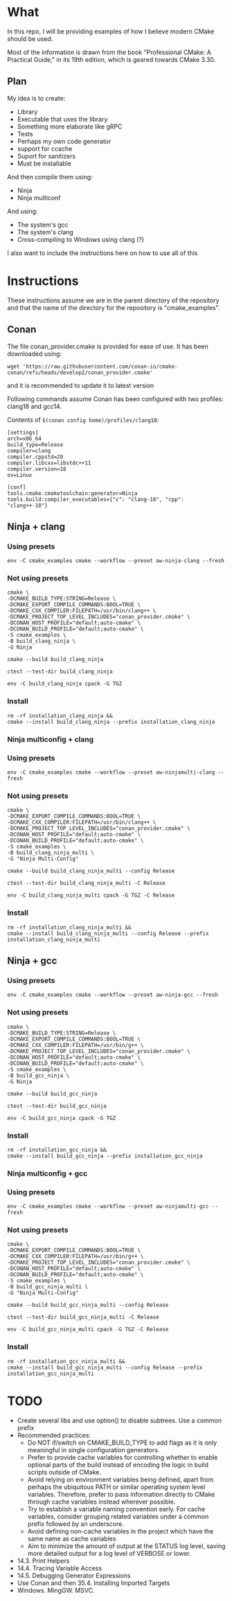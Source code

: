 # What

In this repo, I will be providing examples of how I believe modern CMake should be used.

Most of the information is drawn from the book "Professional CMake: A Practical Guide," in its 19th edition, which is geared towards CMake 3.30.

## Plan

My idea is to create:
* Library
* Executable that uses the library
* Something more elaborate like gRPC
* Tests
* Perhaps my own code generator
* support for ccache
* Suport for sanitizers
* Must be installable


And then compile them using:
* Ninja
* Ninja multiconf

And using:
* The system's gcc
* The system's clang
* Cross-compiling to Windows using clang (?)

I also want to include the instructions here on how to use all of this

# Instructions

These instructions assume we are in the parent directory of the repository and
that the name of the directory for the repository is "cmake_examples".

## Conan

The file conan_provider.cmake is provided for ease of use. It has been downloaded using:
```
wget 'https://raw.githubusercontent.com/conan-io/cmake-conan/refs/heads/develop2/conan_provider.cmake'
```
and it is recommended to update it to latest version

Following commands assume Conan has been configured with two profiles: clang18 and gcc14.

Contents of `$(conan config home)/profiles/clang18`:
```
[settings]
arch=x86_64
build_type=Release
compiler=clang
compiler.cppstd=20
compiler.libcxx=libstdc++11
compiler.version=18
os=Linux

[conf]
tools.cmake.cmaketoolchain:generator=Ninja
tools.build:compiler_executables={"c": "clang-18", "cpp": "clang++-18"}
```

## Ninja + clang

### Using presets
```
env -C cmake_examples cmake --workflow --preset aw-ninja-clang --fresh
```

### Not using presets
```
cmake \
-DCMAKE_BUILD_TYPE:STRING=Release \
-DCMAKE_EXPORT_COMPILE_COMMANDS:BOOL=TRUE \
-DCMAKE_CXX_COMPILER:FILEPATH=/usr/bin/clang++ \
-DCMAKE_PROJECT_TOP_LEVEL_INCLUDES="conan_provider.cmake" \
-DCONAN_HOST_PROFILE="default;auto-cmake" \
-DCONAN_BUILD_PROFILE="default;auto-cmake" \
-S cmake_examples \
-B build_clang_ninja \
-G Ninja

cmake --build build_clang_ninja

ctest --test-dir build_clang_ninja

env -C build_clang_ninja cpack -G TGZ
```

### Install
```
rm -rf installation_clang_ninja &&
cmake --install build_clang_ninja --prefix installation_clang_ninja
```

### Ninja multiconfig + clang
### Using presets
```
env -C cmake_examples cmake --workflow --preset aw-ninjamulti-clang --fresh
```

### Not using presets
```
cmake \
-DCMAKE_EXPORT_COMPILE_COMMANDS:BOOL=TRUE \
-DCMAKE_CXX_COMPILER:FILEPATH=/usr/bin/clang++ \
-DCMAKE_PROJECT_TOP_LEVEL_INCLUDES="conan_provider.cmake" \
-DCONAN_HOST_PROFILE="default;auto-cmake" \
-DCONAN_BUILD_PROFILE="default;auto-cmake" \
-S cmake_examples \
-B build_clang_ninja_multi \
-G "Ninja Multi-Config"

cmake --build build_clang_ninja_multi --config Release

ctest --test-dir build_clang_ninja_multi -C Release

env -C build_clang_ninja_multi cpack -G TGZ -C Release
```

### Install
```
rm -rf installation_clang_ninja_multi &&
cmake --install build_clang_ninja_multi --config Release --prefix installation_clang_ninja_multi
```


## Ninja + gcc

### Using presets
```
env -C cmake_examples cmake --workflow --preset aw-ninja-gcc --fresh
```

### Not using presets
```
cmake \
-DCMAKE_BUILD_TYPE:STRING=Release \
-DCMAKE_EXPORT_COMPILE_COMMANDS:BOOL=TRUE \
-DCMAKE_CXX_COMPILER:FILEPATH=/usr/bin/g++ \
-DCMAKE_PROJECT_TOP_LEVEL_INCLUDES="conan_provider.cmake" \
-DCONAN_HOST_PROFILE="default;auto-cmake" \
-DCONAN_BUILD_PROFILE="default;auto-cmake" \
-S cmake_examples \
-B build_gcc_ninja \
-G Ninja

cmake --build build_gcc_ninja

ctest --test-dir build_gcc_ninja

env -C build_gcc_ninja cpack -G TGZ
```

### Install
```
rm -rf installation_gcc_ninja &&
cmake --install build_gcc_ninja --prefix installation_gcc_ninja
```

### Ninja multiconfig + gcc
### Using presets
```
env -C cmake_examples cmake --workflow --preset aw-ninjamulti-gcc --fresh
```

### Not using presets
```
cmake \
-DCMAKE_EXPORT_COMPILE_COMMANDS:BOOL=TRUE \
-DCMAKE_CXX_COMPILER:FILEPATH=/usr/bin/g++ \
-DCMAKE_PROJECT_TOP_LEVEL_INCLUDES="conan_provider.cmake" \
-DCONAN_HOST_PROFILE="default;auto-cmake" \
-DCONAN_BUILD_PROFILE="default;auto-cmake" \
-S cmake_examples \
-B build_gcc_ninja_multi \
-G "Ninja Multi-Config"

cmake --build build_gcc_ninja_multi --config Release

ctest --test-dir build_gcc_ninja_multi -C Release

env -C build_gcc_ninja_multi cpack -G TGZ -C Release
```

### Install
```
rm -rf installation_gcc_ninja_multi &&
cmake --install build_gcc_ninja_multi --config Release --prefix installation_gcc_ninja_multi
```


# TODO
* Create several libs and use option() to disable subtrees. Use a common prefix
* Recommended practices:
    * Do NOT if/switch on CMAKE_BUILD_TYPE to add flags as it is only meaningful in single configuration generators.
    * Prefer to provide cache variables for controlling whether to enable optional parts of
     the build instead of encoding the logic in build scripts outside of CMake.
    * Avoid relying on environment variables being defined, apart from perhaps the ubiquitous
     PATH or similar operating system level variables. Therefore, prefer to pass information
     directly to CMake through cache variables instead wherever possible.
    * Try to establish a variable naming convention early. For cache variables, consider
     grouping related variables under a common prefix followed by an underscore.
    * Avoid defining non-cache variables in the project which have the same name as cache variables
    * Aim to minimize the amount of output at the STATUS log level, saving more detailed output for
     a log level of VERBOSE or lower. 
* 14.3. Print Helpers
* 14.4. Tracing Variable Access
* 14.5. Debugging Generator Expressions
* Use Conan and then 35.4. Installing Imported Targets
* Windows. MingGW. MSVC.
